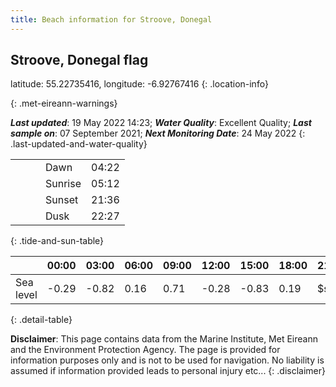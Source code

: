 ```yaml
---
title: Beach information for Stroove, Donegal
---
```

## Stroove, Donegal <span class="material-icons blue-flag" alt="This a Blue Flag beach">flag</span>

latitude: 55.22735416, longitude: -6.92767416
{: .location-info}


{: .met-eireann-warnings}

___Last updated___: 19 May 2022 14:23; ___Water Quality___: Excellent Quality;
___Last sample on___: 07 September 2021; ___Next Monitoring Date___: 24 May 2022
{: .last-updated-and-water-quality}

|   |   |   |   |   |
|---|---|---|---|---|
|   |   |   | Dawn  | 04:22 |
|   |   |   | Sunrise  | 05:12 |
|   |   |   | Sunset  | 21:36 |
|   |   |   | Dusk  | 22:27 |
{: .tide-and-sun-table}

<div></div>

| | 00:00 | 03:00 | 06:00 | 09:00 | 12:00 | 15:00 | 18:00 | 21:00 |
|---|---|---|---|---|---|---|---|---|
| Sea level | -0.29 | -0.82 | 0.16 | 0.71| -0.28 | -0.83 | 0.19 | $sl21 |
{: .detail-table}

__Disclaimer__: This page contains data from the Marine Institute,
Met Eireann and the Environment Protection Agency. The page is provided for
information purposes only and is not to be used for navigation. No liability
is assumed if information provided leads to personal injury etc...
{: .disclaimer}